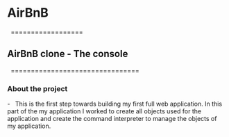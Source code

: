 <h1> AirBnB </h1>
&nbsp; ==================
<h2> AirBnB clone - The console </h2>
&nbsp; ================================
<h3> About the project </h3>
- &nbsp; This is the first step towards building my first full web application. In this part of the my application I worked to create all objects used for the application and create the command interpreter to manage the objects of my application.

